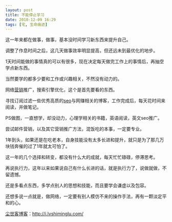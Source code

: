 ```yaml
---
layout: post
title: 不能停止学习
date: 2010-12-09 16:29
tags: [宅, 生命痕迹]
---
```

这一年来都在做事，做事，基本没时间学习新东西来提升自己。

调整了作息时间之后，这几天做事效率明显提高，但还远未到最优化的地步。

1天时间能做的事情真的可以有很多，现在决定每天做完工作上的事情后，再抽空学点新东西。

当然要学的都多少要和工作或兴趣相关，不然没有动力的。

网络<a href="http://i.lvshiminglu.com/tag/%E8%90%A5%E9%94%80" target="_blank">营销</a>推广，搜索引擎优化，这个是首先要看的东西。

寻找订阅过滤一些优秀高质的<a href="http://i.lvshiminglu.com/tag/seo" target="_blank">seo</a>与网赚相关的博客，工作完成后，每天花时间来阅读，并做笔记。

PS做图，一直想学，却没动力，心理学相关的书籍，英语阅读，英文seo推广。

尝试邮件营销，以及其它营销推广方法，混饭吃的本事，一定要专业。

1年到头，如果还是在吃老本，自身技能没有太多长进和提升，就只是为了那几万块钱奔催的过了1年就太可怕了。

这一年的几个选择和转变，都没有什么大的成就，每天忙忙碌碌，停滞思考。

再说执行力，这年以来如果说自己有什么长进的话，就是执行力了，说做就做，不留遗憾。

还是多看点东西，多学点别人的思想和技能，而且要学会谦虚以及包容。

还想多说一点就是，做网络，一定要有别人模仿不来的操作手法，再有一颗淡定平和的心。

<a href="http://i.lvshiminglu.com/">尘世客博客</a>：<a href="http://i.lvshiminglu.com/">http://i.lvshiminglu.com/</a>

